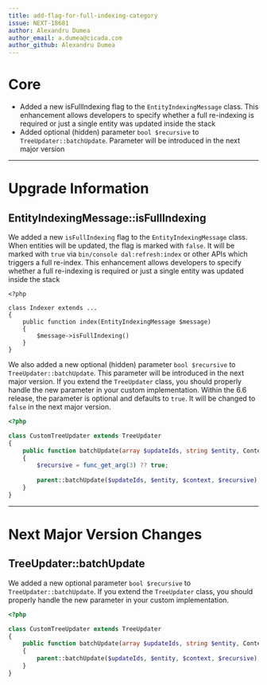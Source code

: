 ```yaml
---
title: add-flag-for-full-indexing-category
issue: NEXT-18681
author: Alexandru Dumea
author_email: a.dumea@cicada.com
author_github: Alexandru Dumea
---
```


# Core
* Added a new isFullIndexing flag to the `EntityIndexingMessage` class. This enhancement allows developers to specify whether a full re-indexing is required or just a single entity was updated inside the stack
* Added optional (hidden) parameter `bool $recursive` to `TreeUpdater::batchUpdate`. Parameter will be introduced in the next major version 
___
# Upgrade Information
## EntityIndexingMessage::isFullIndexing

We added a new `isFullIndexing` flag to the `EntityIndexingMessage` class. 
When entities will be updated, the flag is marked with `false`. It will be marked with `true` via `bin/console dal:refresh:index` or other APIs which triggers a full re-index.
This enhancement allows developers to specify whether a full re-indexing is required or just a single entity was updated inside the stack

```
<?php

class Indexer extends ...
{
    public function index(EntityIndexingMessage $message) 
    { 
        $message->isFullIndexing()
    }
}
```

We also added a new optional (hidden) parameter `bool $recursive` to `TreeUpdater::batchUpdate`. This parameter will be introduced in the next major version. 
If you extend the `TreeUpdater` class, you should properly handle the new parameter in your custom implementation.
Within the 6.6 release, the parameter is optional and defaults to `true`. It will be changed to `false` in the next major version.
```php
<?php

class CustomTreeUpdater extends TreeUpdater
{
    public function batchUpdate(array $updateIds, string $entity, Context $context/*, bool $recursive = false*/): void
    {
        $recursive = func_get_arg(3) ?? true;
        
        parent::batchUpdate($updateIds, $entity, $context, $recursive);
    }
}
```

___
# Next Major Version Changes
## TreeUpdater::batchUpdate

We added a new optional parameter `bool $recursive` to `TreeUpdater::batchUpdate`.
If you extend the `TreeUpdater` class, you should properly handle the new parameter in your custom implementation.
```php
<?php

class CustomTreeUpdater extends TreeUpdater
{
    public function batchUpdate(array $updateIds, string $entity, Context $context, bool $recursive = false): void
    {
        parent::batchUpdate($updateIds, $entity, $context, $recursive);
    }
}
```
